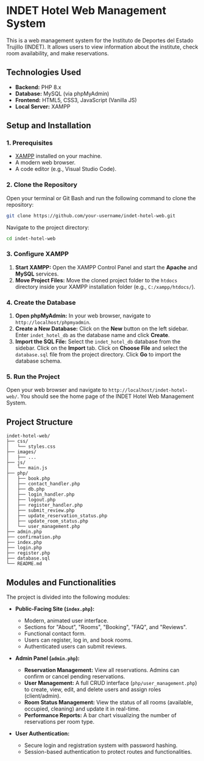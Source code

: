 # INDET Hotel Web Management System

This is a web management system for the Instituto de Deportes del Estado Trujillo (INDET). It allows users to view information about the institute, check room availability, and make reservations.

## Technologies Used

- **Backend:** PHP 8.x
- **Database:** MySQL (via phpMyAdmin)
- **Frontend:** HTML5, CSS3, JavaScript (Vanilla JS)
- **Local Server:** XAMPP

## Setup and Installation

### 1. Prerequisites

- [XAMPP](https://www.apachefriends.org/index.html) installed on your machine.
- A modern web browser.
- A code editor (e.g., Visual Studio Code).

### 2. Clone the Repository

Open your terminal or Git Bash and run the following command to clone the repository:

```bash
git clone https://github.com/your-username/indet-hotel-web.git
```

Navigate to the project directory:

```bash
cd indet-hotel-web
```

### 3. Configure XAMPP

1.  **Start XAMPP:** Open the XAMPP Control Panel and start the **Apache** and **MySQL** services.
2.  **Move Project Files:** Move the cloned project folder to the `htdocs` directory inside your XAMPP installation folder (e.g., `C:/xampp/htdocs/`).

### 4. Create the Database

1.  **Open phpMyAdmin:** In your web browser, navigate to `http://localhost/phpmyadmin`.
2.  **Create a New Database:** Click on the **New** button on the left sidebar. Enter `indet_hotel_db` as the database name and click **Create**.
3.  **Import the SQL File:** Select the `indet_hotel_db` database from the sidebar. Click on the **Import** tab. Click on **Choose File** and select the `database.sql` file from the project directory. Click **Go** to import the database schema.

### 5. Run the Project

Open your web browser and navigate to `http://localhost/indet-hotel-web/`. You should see the home page of the INDET Hotel Web Management System.

## Project Structure

```
indet-hotel-web/
├── css/
│   └── styles.css
├── images/
│   ├── ...
├── js/
│   └── main.js
├── php/
│   ├── book.php
│   ├── contact_handler.php
│   ├── db.php
│   ├── login_handler.php
│   ├── logout.php
│   ├── register_handler.php
│   ├── submit_review.php
│   ├── update_reservation_status.php
│   ├── update_room_status.php
│   └── user_management.php
├── admin.php
├── confirmation.php
├── index.php
├── login.php
├── register.php
├── database.sql
└── README.md
```

## Modules and Functionalities

The project is divided into the following modules:

-   **Public-Facing Site (`index.php`):**
    -   Modern, animated user interface.
    -   Sections for "About", "Rooms", "Booking", "FAQ", and "Reviews".
    -   Functional contact form.
    -   Users can register, log in, and book rooms.
    -   Authenticated users can submit reviews.

-   **Admin Panel (`admin.php`):**
    -   **Reservation Management:** View all reservations. Admins can confirm or cancel pending reservations.
    -   **User Management:** A full CRUD interface (`php/user_management.php`) to create, view, edit, and delete users and assign roles (client/admin).
    -   **Room Status Management:** View the status of all rooms (available, occupied, cleaning) and update it in real-time.
    -   **Performance Reports:** A bar chart visualizing the number of reservations per room type.

-   **User Authentication:**
    -   Secure login and registration system with password hashing.
    -   Session-based authentication to protect routes and functionalities.
